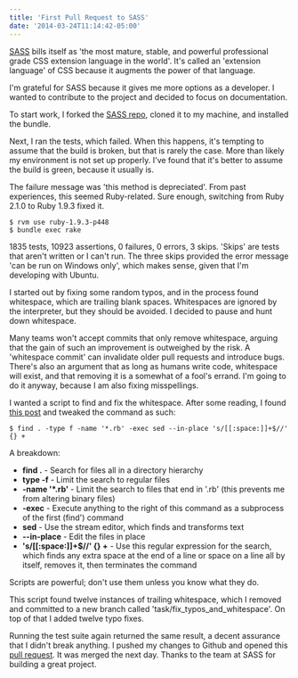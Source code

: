 ```yaml
---
title: 'First Pull Request to SASS'
date: '2014-03-24T11:14:42-05:00'
---
```


<a href='http://sass-lang.com/'>SASS</a> bills itself as 'the most mature, stable, and powerful professional grade CSS extension language in the world'.  It's called an 'extension language' of CSS because it augments the power of that language.

I'm grateful for SASS because it gives me more options as a developer.  I wanted to contribute to the project and decided to focus on documentation.

To start work, I forked the <a href='https://github.com/nex3/sass'>SASS repo</a>, cloned it to my machine, and installed the bundle.

Next, I ran the tests, which failed.  When this happens, it's tempting to assume that the build is broken, but that is rarely the case.  More than likely my environment is not set up properly.  I've found that it's better to assume the build is green, because it usually is.

The failure message was 'this method is depreciated'.  From past experiences, this seemed Ruby-related.  Sure enough, switching from Ruby 2.1.0 to Ruby 1.9.3 fixed it.

```shell
$ rvm use ruby-1.9.3-p448
$ bundle exec rake
```

1835 tests, 10923 assertions, 0 failures, 0 errors, 3 skips.  'Skips' are tests that aren't written or I can't run.  The three skips provided the error message 'can be run on Windows only', which makes sense, given that I'm developing with Ubuntu.

I started out by fixing some random typos, and in the process found whitespace, which are trailing blank spaces.  Whitespaces are ignored by the interpreter, but they should be avoided.  I decided to pause and hunt down whitespace.

Many teams won't accept commits that only remove whitespace, arguing that the gain of such an improvement is outweighed by the risk.  A 'whitespace commit' can invalidate older pull requests and introduce bugs.  There's also an argument that as long as humans write code, whitespace will exist, and that removing it is a somewhat of a fool's errand.  I'm going to do it anyway, because I am also fixing misspellings.

I wanted a script to find and fix the whitespace. After some reading, I found <a href='http://stackoverflow.com/questions/10711051/trailing-whitespace-elimination-script-for-multiple-files'>this post</a> and tweaked the command as such:

```shell
$ find . -type f -name '*.rb' -exec sed --in-place 's/[[:space:]]+$//' {} +
```

A breakdown:

* <strong>find .</strong> - Search for files all in a directory hierarchy
* <strong>type -f</strong> - Limit the search to regular files
* <strong>-name '*.rb'</strong> - Limit the search to files that end in '.rb' (this prevents me from altering binary files)
* <strong>-exec</strong> - Execute anything to the right of this command as a subprocess of the first (find') command
* <strong>sed</strong> - Use the stream editor, which finds and transforms text
* <strong>--in-place</strong> - Edit the files in place
* <strong>'s/[[:space:]]+$//' {} +</strong> - Use this regular expression for the search, which finds any extra space at the end of a line or space on a line all by itself, removes it, then terminates the command

Scripts are powerful; don't use them unless you know what they do.

This script found twelve instances of trailing whitespace, which I removed and committed to a new branch called 'task/fix_typos_and_whitespace'.  On top of that I added twelve typo fixes.

Running the test suite again returned the same result, a decent assurance that I didn't break anything.  I pushed my changes to Github and opened this <a href='https://github.com/nex3/sass/pull/1182'>pull request</a>.  It was merged the next day.  Thanks to the team at SASS for building a great project.
